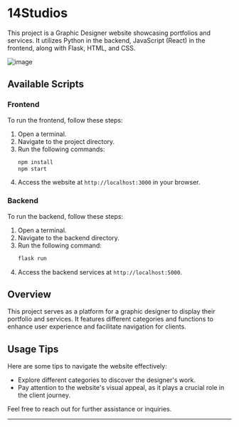 # 14Studios

This project is a Graphic Designer website showcasing portfolios and services. It utilizes Python in the backend, JavaScript (React) in the frontend, along with Flask, HTML, and CSS.

![image](./frontend/public/studio14.gif)


## Available Scripts

### Frontend
To run the frontend, follow these steps:
1. Open a terminal.
2. Navigate to the project directory.
3. Run the following commands:
    ```bash
    npm install
    npm start
    ```
4. Access the website at `http://localhost:3000` in your browser.

### Backend
To run the backend, follow these steps:
1. Open a terminal.
2. Navigate to the backend directory.
3. Run the following command:
    ```bash
    flask run
    ```
4. Access the backend services at `http://localhost:5000`.

## Overview

This project serves as a platform for a graphic designer to display their portfolio and services. It features different categories and functions to enhance user experience and facilitate navigation for clients.

## Usage Tips

Here are some tips to navigate the website effectively:
- Explore different categories to discover the designer's work.
- Pay attention to the website's visual appeal, as it plays a crucial role in the client journey.

Feel free to reach out for further assistance or inquiries.

---
